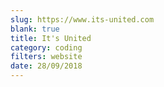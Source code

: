 ```yaml
---
slug: https://www.its-united.com
blank: true
title: It's United
category: coding
filters: website
date: 28/09/2018
---
```

